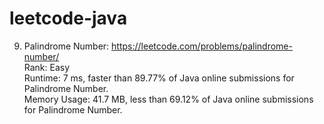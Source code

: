 # leetcode-java

9. Palindrome Number: https://leetcode.com/problems/palindrome-number/<br />
Rank: Easy<br />
Runtime: 7 ms, faster than 89.77% of Java online submissions for Palindrome Number.<br />
Memory Usage: 41.7 MB, less than 69.12% of Java online submissions for Palindrome Number.<br />
